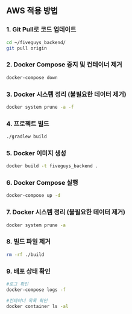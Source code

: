 ## AWS 적용 방법

### 1. Git Pull로 코드 업데이트
```sh
cd ~/fiveguys_backend/
git pull origin
```

### 2. Docker Compose 중지 및 컨테이너 제거
```sh
docker-compose down
```

### 3. Docker 시스템 정리 (불필요한 데이터 제거)
```sh
docker system prune -a -f
```

### 4. 프로젝트 빌드
```sh
./gradlew build
```

### 5. Docker 이미지 생성
```sh
docker build -t fiveguys_backend .
```

### 6. Docker Compose 실행
```sh
docker-compose up -d
```

### 7. Docker 시스템 정리 (불필요한 데이터 제거) 
```sh
docker system prune -a
```

### 8. 빌드 파일 제거 
```sh
rm -rf ./build
```

### 9. 배포 상태 확인
```sh
#로그 확인
docker-compose logs -f

#컨테이너 목록 확인
docker container ls -al
```
